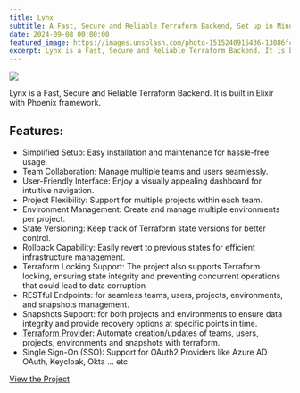 ```yaml
---
title: Lynx
subtitle: A Fast, Secure and Reliable Terraform Backend, Set up in Minutes.
date: 2024-09-08 00:00:00
featured_image: https://images.unsplash.com/photo-1515240915436-13086fc99bd4?q=5
excerpt: Lynx is a Fast, Secure and Reliable Terraform Backend. It is built in Elixir with Phoenix framework.
---
```


![](https://images.unsplash.com/photo-1515240915436-13086fc99bd4?q=5)

Lynx is a Fast, Secure and Reliable Terraform Backend. It is built in Elixir with Phoenix framework.

## Features:

* Simplified Setup: Easy installation and maintenance for hassle-free usage.
* Team Collaboration: Manage multiple teams and users seamlessly.
* User-Friendly Interface: Enjoy a visually appealing dashboard for intuitive navigation.
* Project Flexibility: Support for multiple projects within each team.
* Environment Management: Create and manage multiple environments per project.
* State Versioning: Keep track of Terraform state versions for better control.
* Rollback Capability: Easily revert to previous states for efficient infrastructure management.
* Terraform Locking Support: The project also supports Terraform locking, ensuring state integrity and preventing concurrent operations that could lead to data corruption
* RESTful Endpoints: for seamless teams, users, projects, environments, and snapshots management.
* Snapshots Support: for both projects and environments to ensure data integrity and provide recovery options at specific points in time.
* [Terraform Provider](https://github.com/Clivern/terraform-provider-lynx): Automate creation/updates of teams, users, projects, environments and snapshots with terraform.
* Single Sign-On (SSO): Support for OAuth2 Providers like Azure AD OAuth, Keycloak, Okta ... etc

<a href="https://github.com/Clivern/Lynx" class="button button--large">View the Project</a>
